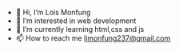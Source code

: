 - 👋 Hi, I’m Lois Monfung
- 👀 I’m interested in web development
- 🌱 I’m currently learning html,css and js
- 📫 How to reach me ljmonfung237@gmail.com
